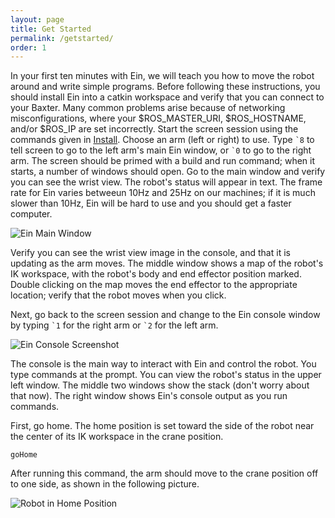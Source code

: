 ```yaml
---
layout: page
title: Get Started
permalink: /getstarted/
order: 1
---
```


In your first ten minutes with Ein, we will teach you how to move the
robot around and write simple programs.  Before following these
instructions, you should install Ein into a catkin workspace and
verify that you can connect to your Baxter.  Many common problems
arise because of networking misconfigurations, where your
$ROS_MASTER_URI, $ROS_HOSTNAME, and/or $ROS_IP are set incorrectly.
Start the screen session using the commands given in
[Install](../install).  Choose an arm (left or right) to use.  Type ``
`8 `` to tell screen to go to the left arm's main Ein window, or `` `0
`` to go to the right arm.  The screen should be primed with a build
and run command; when it starts, a number of windows should open.  Go
to the main window and verify you can see the wrist view.  The robot's
status will appear in text.  The frame rate for Ein varies betweeun
10Hz and 25Hz on our machines; if it is much slower than 10Hz, Ein
will be hard to use and you should get a faster computer.

![Ein Main Window](../assets/mainwindow_screenshot.jpg)

Verify you can see the wrist view image in the console, and that it is
updating as the arm moves.  The middle window shows a map of the
robot's IK workspace, with the robot's body and end effector position
marked.  Double clicking on the map moves the end effector to the
appropriate location; verify that the robot moves when you click.

Next, go back to the screen session and change to the Ein console
window by typing `` `1 `` for the right arm or `` `2 `` for the left
arm.

![Ein Console Screenshot](../assets/console_screenshot.jpg)

The console is the main way to interact with Ein and control the
robot.  You type commands at the prompt.  You can view the robot's
status in the upper left window.  The middle two windows show the
stack (don't worry about that now).  The right window shows Ein's
console output as you run commands.

First, go home.  The home position is set toward the side of the robot
near the center of its IK workspace in the crane position.

```
goHome
```

After running this command, the arm should move to the crane position
off to one side, as shown in the following picture.

![Robot in Home Position](../assets/baxter_athome.jpg)

